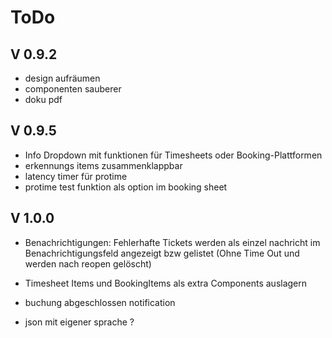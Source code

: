 # ToDo

## V 0.9.2

 - design aufräumen
 - componenten sauberer
 - doku pdf

## V 0.9.5

 - Info Dropdown mit funktionen für Timesheets oder Booking-Plattformen
 - erkennungs items zusammenklappbar
 - latency timer für protime
 - protime test funktion als option im booking sheet
 
## V 1.0.0

 - Benachrichtigungen: Fehlerhafte Tickets werden als einzel nachricht im Benachrichtigungsfeld angezeigt bzw gelistet (Ohne Time Out und werden nach reopen gelöscht)
 - Timesheet Items und BookingItems als extra Components auslagern
 - buchung abgeschlossen notification
 
 - json mit eigener sprache ?
